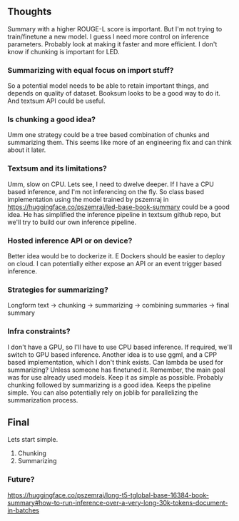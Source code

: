 ## Thoughts
Summary with a higher ROUGE-L score is important. But I'm not trying to train/finetune a new model.
I guess I need more control on inference parameters. Probably look at making it faster and more efficient.
I don't know if chunking is important for LED.

### Summarizing with equal focus on import stuff?
So a potential model needs to be able to retain important things, and depends on quality of dataset. Booksum 
looks to be a good way to do it. And textsum API could be useful. 

### Is chunking a good idea?
Umm one strategy could be a tree based combination of chunks and summarizing them. 
This seems like more of an engineering fix and can think about it later.

### Textsum and its limitations?
Umm, slow on CPU. Lets see, I need to dwelve deeper. If I have a CPU based inference, and I'm not inferencing on the fly. 
So class based implementation using the model trained by pszemraj in https://huggingface.co/pszemraj/led-base-book-summary 
could be a good idea. He has simplified the inference pipeline in textsum github repo, but we'll try to build our own
inference pipeline.

### Hosted inference API or on device?
Better idea would be to dockerize it. E
Dockers should be easier to deploy on cloud. I can potentially either expose an API or an event trigger based inference.

### Strategies for summarizing?

Longform text -> chunking -> summarizing -> combining summaries -> final summary

### Infra constraints?
I don't have a GPU, so I'll have to use CPU based inference. If required, we'll switch to GPU based inference.
Another idea is to use ggml, and a CPP based implementation, which I don't think exists. 
Can lambda be used for summarizing? Unless someone has finetuned it. 
Remember, the main goal was for use already used models. Keep it as simple as possible.
Probably chunking followed by summarizing is a good idea. Keeps the pipeline simple.
You can also potentially rely on joblib for parallelizing the summarization process.

## Final
Lets start simple. 
1. Chunking
2. Summarizing

### Future?
https://huggingface.co/pszemraj/long-t5-tglobal-base-16384-book-summary#how-to-run-inference-over-a-very-long-30k-tokens-document-in-batches
